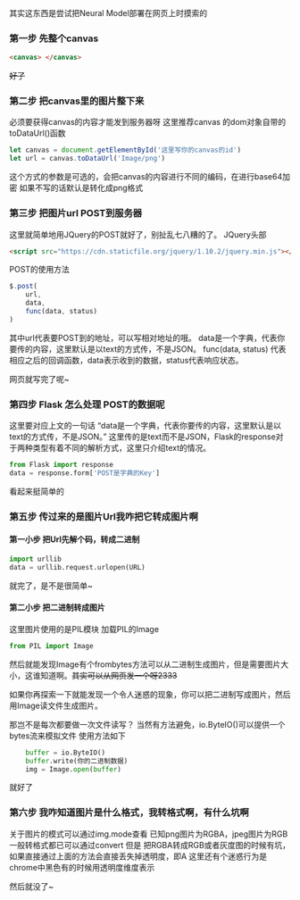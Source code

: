 其实这东西是尝试把Neural Model部署在网页上时摸索的
<!--more-->
### 第一步 先整个canvas
```html
<canvas> </canvas>
```
~~好了~~

### 第二步 把canvas里的图片整下来
必须要获得canvas的内容才能发到服务器呀
这里推荐canvas 的dom对象自带的toDataUrl()函数
``` js
let canvas = document.getElementById('这里写你的canvas的id')
let url = canvas.toDataUrl('Image/png')
```
这个方式的参数是可选的，会把canvas的内容进行不同的编码，在进行base64加密
如果不写的话默认是转化成png格式

### 第三步 把图片url POST到服务器
这里就简单地用JQuery的POST就好了，别扯乱七八糟的了。
JQuery头部
```html
<script src="https://cdn.staticfile.org/jquery/1.10.2/jquery.min.js"></script>
````
POST的使用方法
```js
$.post(
    url,
    data,
    func(data, status)
)
```
其中url代表要POST到的地址，可以写相对地址的哦。
data是一个字典，代表你要传的内容，这里默认是以text的方式传，不是JSON。
func(data, status) 代表相应之后的回调函数，data表示收到的数据，status代表响应状态。

网页就写完了呢~

### 第四步 Flask 怎么处理 POST的数据呢
这里要对应上文的一句话 “data是一个字典，代表你要传的内容，这里默认是以text的方式传，不是JSON。”
这里传的是text而不是JSON，Flask的response对于两种类型有着不同的解析方式，这里只介绍text的情况。
```python
from Flask import response
data = response.form['POST是字典的Key']
```
看起来挺简单的

### 第五步 传过来的是图片Url我咋把它转成图片啊
#### 第一小步 把Url先解个码，转成二进制
```python
import urllib
data = urllib.request.urlopen(URL)
```
就完了，是不是很简单~

#### 第二小步 把二进制转成图片
这里图片使用的是PIL模块
加载PIL的Image
```python
from PIL import Image
```
然后就能发现Image有个frombytes方法可以从二进制生成图片，但是需要图片大小，这谁知道啊。~~其实可以从网页发一个呀2333~~

如果你再探索一下就能发现一个令人迷惑的现象，你可以把二进制写成图片，然后用Image读文件生成图片。

那岂不是每次都要做一次文件读写？
当然有方法避免，io.ByteIO()可以提供一个bytes流来模拟文件
使用方法如下
```python
    buffer = io.ByteIO()
    buffer.write(你的二进制数据)
    img = Image.open(buffer)
```
就好了

### 第六步 我咋知道图片是什么格式，我转格式啊，有什么坑啊
关于图片的模式可以通过img.mode查看
已知png图片为RGBA，jpeg图片为RGB
一般转格式都已可以通过convert 但是
把RGBA转成RGB或者灰度图的时候有坑，如果直接通过上面的方法会直接丢失掉透明度，即A
这里还有个迷惑行为是chrome中黑色有的时候用透明度维度表示

然后就没了~

